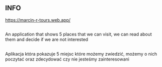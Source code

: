 ## INFO
https://marcin-r-tours.web.app/
##
An application that shows 5 places that we can visit, we can read about them and decide if we are not interested
##
Aplikacja która pokazuje 5 miejsc które możemy zwiedzić, możemy o nich poczytać oraz zdecydować czy nie jesteśmy zainteresowani
